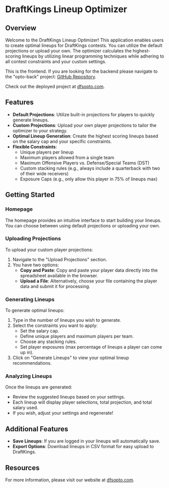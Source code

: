 # DraftKings Lineup Optimizer

## Overview
Welcome to the DraftKings Lineup Optimizer! This application enables users to create optimal lineups for DraftKings contests. You can utilize the default projections or upload your own. The optimizer calculates the highest-scoring lineups by utilizing linear programming techniques while adhering to all contest constraints and your custom settings.

This is the frontend. If you are looking for the backend please navigate to the "opto-back" project: [GitHub Repository](https://github.com/jackfarrell2/opto-back).

Check out the deployed project at [dfsopto.com](https://dfsopto.com).

## Features
- **Default Projections**: Utilize built-in projections for players to quickly generate lineups.
- **Custom Projections**: Upload your own player projections to tailor the optimizer to your strategy.
- **Optimal Lineup Generation**: Create the highest scoring lineups based on the salary cap and your specific constraints.
- **Flexible Constraints**:
  - Unique players per lineup
  - Maximum players allowed from a single team
  - Maximum Offensive Players vs. Defense/Special Teams (DST)
  - Custom stacking rules (e.g., always include a quarterback with two of their wide receivers)
  - Exposure Caps (e.g., only allow this player in 75% of lineups max)

## Getting Started
### Homepage
The homepage provides an intuitive interface to start building your lineups. You can choose between using default projections or uploading your own.

### Uploading Projections
To upload your custom player projections:
1. Navigate to the "Upload Projections" section.
2. You have two options:
   - **Copy and Paste**: Copy and paste your player data directly into the spreadsheet available in the browser.
   - **Upload a File**: Alternatively, choose your file containing the player data and submit it for processing.

### Generating Lineups
To generate optimal lineups:
1. Type in the number of lineups you wish to generate. 
2. Select the constraints you want to apply:
   - Set the salary cap.
   - Define unique players and maximum players per team.
   - Choose any stacking rules.
   - Set player exposures (max percentage of lineups a player can come up in).
3. Click on "Generate Lineups" to view your optimal lineup recommendations.

### Analyzing Lineups
Once the lineups are generated:
- Review the suggested lineups based on your settings.
- Each lineup will display player selections, total projection, and total salary used.
- If you wish, adjust your settings and regenerate!

## Additional Features
- **Save Lineups**: If you are logged in your lineups will automatically save.
- **Export Options**: Download lineups in CSV format for easy upload to DraftKings.

## Resources
For more information, please visit our website at [dfsopto.com](https://dfsopto.com).
